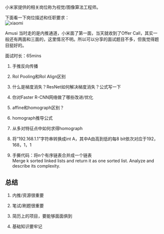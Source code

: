 小米家提供的相关岗位称为视觉/图像算法工程师。

下面看一下岗位描述和任职要求：  
![xiaomi](https://github.com/lcylmhlcy/Awesome-algorithm-interview/raw/master/img/xiaomi.png)

Amusi 当时走的是内推通道，小米面了第一面，当天就收到了Offer Call，其实一般还有两面和三面的，这里情况不明。所以可以分享的面试题目不多，但我觉得题目挺好的。

面试时长：65mins

1. 手推反向传播

2. RoI Pooling和RoI Align区别

3. 什么是梯度消失？ResNet如何解决梯度消失？公式写一下

4. 你对Faster R-CNN网络做了哪些改进/优化

5. affine和homograph区别？

6. homograph推导公式

7. 从多对特征点中如何求得homograph

8. 将“192.168.1.1”字符串转换成int A，其中A由高到低的每8 bit依次对应于192，168，1，1

9. 手撕代码：将n个有序链表合并成一个链表  
Merge k sorted linked lists and return it as one sorted list. Analyze and describe its complexity.

## 总结

1. 内推/资源很重要

2. 笔试/刷题很重要

3. 简历上的项目，要能够面面俱到

4. 基础知识要牢记
